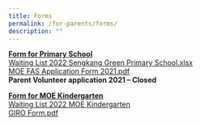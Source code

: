 ```yaml
---
title: Forms
permalink: /for-parents/forms/
description: ""
---
```

<p><strong><u>Form for Primary School</u></strong><br /><a href="https://sengkanggreenpri.moe.edu.sg/qql/slot/u160/2022/Waiting%20List%202022%20Sengkang%20Green%20Primary%20School.xlsx" target="">Waiting List 2022 Sengkang Green Primary School.xlsx</a><br /><a href="/files/MOE%20FAS%20Application%20Form%202021.pdf">MOE FAS Application Form 2021.pdf</a><br /><strong>Parent Volunteer application 2021 &ndash; Closed</strong></p>
<p><strong><u>Form for MOE Kindergarten<br /></u></strong><a href="https://form.gov.sg/#!/61e13a18cb6ef40013673d43" target="_blank" rel="noopener">Waiting List 2022 MOE Kindergarten</a><br /><a href="/files/GIRO%20Form.pdf">GIRO Form.pdf</a>&nbsp;</p>